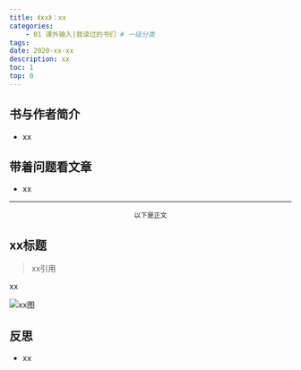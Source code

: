 ```yaml
---
title: 《xx》：xx
categories:
    - 01 课外输入|我读过的书们 # 一级分类
tags:
date: 2020-xx-xx
description: xx
toc: 1
top: 0
---
```


## 书与作者简介

- xx

## 带着问题看文章

- xx

---

<center><small>以下是正文</small></center>

## xx标题

> xx引用

xx

![xx图](/images/xx/xx.png)

## 反思

- xx
